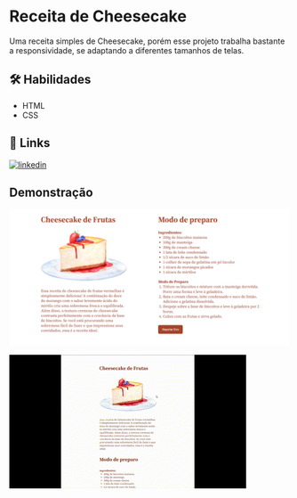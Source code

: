 
# Receita de Cheesecake
Uma receita simples de Cheesecake, porém esse projeto trabalha bastante a responsividade, se adaptando a diferentes tamanhos de telas.


## 🛠 Habilidades
- HTML
- CSS


## 🔗 Links
[![linkedin](https://img.shields.io/badge/linkedin-0A66C2?style=for-the-badge&logo=linkedin&logoColor=white)](https://www.linkedin.com/in/tharles-morais-a3272416a/)



## Demonstração

<img src="./image/cheesecake.png" alt="Imagem da aplicação final(Receita de cheesecake)">

![GIF do meu vídeo](./image/Gif-Cheesecake.gif)